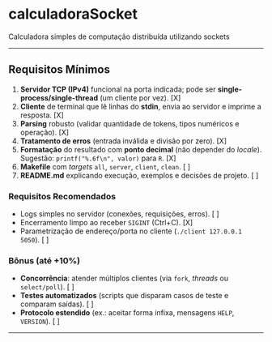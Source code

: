 # calculadoraSocket
Calculadora simples de computação distribuída utilizando sockets

---

## Requisitos Mínimos
1. **Servidor TCP (IPv4)** funcional na porta indicada; pode ser **single-process/single-thread** (um cliente por vez). [X]
2. **Cliente** de terminal que lê linhas do **stdin**, envia ao servidor e imprime a resposta. [X]
3. **Parsing** robusto (validar quantidade de tokens, tipos numéricos e operação). [X]
4. **Tratamento de erros** (entrada inválida e divisão por zero). [X]
5. **Formatação** do resultado com **ponto decimal** (não depender do *locale*). Sugestão: `printf("%.6f\n", valor)` para `R`. [X]
6. **Makefile** com *targets* `all`, `server`, `client`, `clean`. [ ]
7. **README.md** explicando execução, exemplos e decisões de projeto. [ ]

### Requisitos Recomendados
- Logs simples no servidor (conexões, requisições, erros). [ ]
- Encerramento limpo ao receber `SIGINT` (Ctrl+C). [X]
- Parametrização de endereço/porta no cliente (`./client 127.0.0.1 5050`). [ ]

### Bônus (até +10%)
- **Concorrência**: atender múltiplos clientes (via `fork`, *threads* ou `select/poll`). [ ]
- **Testes automatizados** (scripts que disparam casos de teste e comparam saídas). [ ]
- **Protocolo estendido** (ex.: aceitar forma infixa, mensagens `HELP`, `VERSION`). [ ]

---
